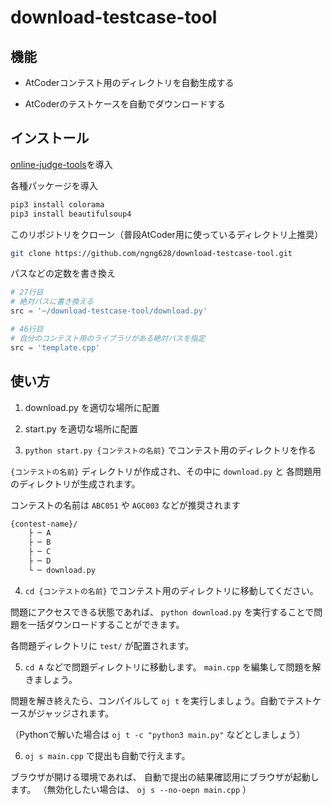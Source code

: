 # download-testcase-tool

## 機能

- AtCoderコンテスト用のディレクトリを自動生成する

- AtCoderのテストケースを自動でダウンロードする

## インストール

[online-judge-tools](https://github.com/kmyk/online-judge-tools/blob/master)を導入

各種パッケージを導入

```sh
pip3 install colorama
pip3 install beautifulsoup4
```

このリポジトリをクローン（普段AtCoder用に使っているディレクトリ上推奨）

```sh
git clone https://github.com/ngng628/download-testcase-tool.git
```

パスなどの定数を書き換え

```start.py
# 27行目
# 絶対パスに書き換える
src = '~/download-testcase-tool/download.py'

# 46行目
# 自分のコンテスト用のライブラリがある絶対パスを指定
src = 'template.cpp'
```

## 使い方

1. download.py を適切な場所に配置

2. start.py を適切な場所に配置

3. `python start.py {コンテストの名前}` でコンテスト用のディレクトリを作る

`{コンテストの名前}` ディレクトリが作成され、その中に `download.py` と 各問題用のディレクトリが生成されます。

コンテストの名前は `ABC051` や `AGC003` などが推奨されます

```txt
{contest-name}/
    ├ ─ A
    ├ ─ B
    ├ ─ C
    ├ ─ D
    └ ─ download.py
```

4. `cd {コンテストの名前}` でコンテスト用のディレクトリに移動してください。

問題にアクセスできる状態であれば、 `python download.py` を実行することで問題を一括ダウンロードすることができます。

各問題ディレクトリに `test/` が配置されます。

5. `cd A` などで問題ディレクトリに移動します。 `main.cpp` を編集して問題を解きましょう。

問題を解き終えたら、コンパイルして `oj t` を実行しましょう。自動でテストケースがジャッジされます。

（Pythonで解いた場合は `oj t -c "python3 main.py"` などとしましょう）

6. `oj s main.cpp` で提出も自動で行えます。

ブラウザが開ける環境であれば、 自動で提出の結果確認用にブラウザが起動します。 （無効化したい場合は、 `oj s --no-oepn main.cpp` ）
